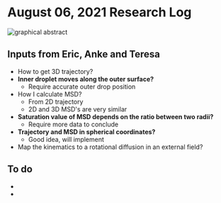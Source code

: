 # August 06, 2021 Research Log
![graphical abstract](xxx.jpg)

## Inputs from Eric, Anke and Teresa
- How to get 3D trajectory?
- **Inner droplet moves along the outer surface?**
  - Require accurate outer drop position
- How I calculate MSD?
  - From 2D trajectory
  - 2D and 3D MSD's are very similar
- **Saturation value of MSD depends on the ratio between two radii?**
  - Require more data to conclude
- **Trajectory and MSD in spherical coordinates?**
  - Good idea, will implement
- Map the kinematics to a rotational diffusion in an external field?

## To do
-
-
